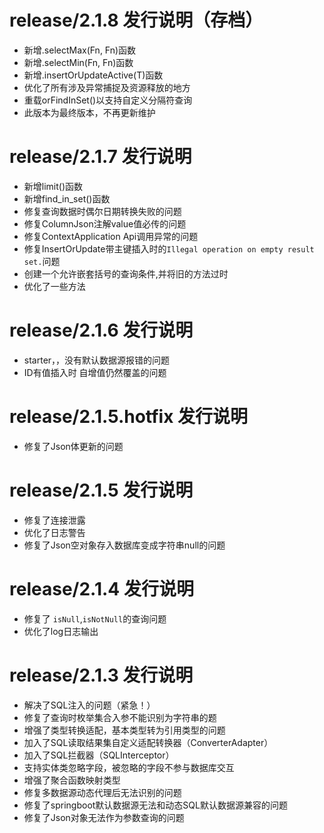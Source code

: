 # release/2.1.8 发行说明（存档）

- 新增.selectMax(Fn, Fn)函数
- 新增.selectMin(Fn, Fn)函数
- 新增.insertOrUpdateActive(T)函数
- 优化了所有涉及异常捕捉及资源释放的地方
- 重载orFindInSet()以支持自定义分隔符查询
- 此版本为最终版本，不再更新维护

# release/2.1.7 发行说明

- 新增limit()函数
- 新增find_in_set()函数
- 修复查询数据时偶尔日期转换失败的问题
- 修复ColumnJson注解value值必传的问题
- 修复ContextApplication Api调用异常的问题
- 修复InsertOrUpdate带主键插入时的`Illegal operation on empty result set.`问题
- 创建一个允许嵌套括号的查询条件,并将旧的方法过时
- 优化了一些方法

# release/2.1.6 发行说明

- starter，，没有默认数据源报错的问题
- ID有值插入时 自增值仍然覆盖的问题

# release/2.1.5.hotfix 发行说明

- 修复了Json体更新的问题

# release/2.1.5 发行说明

- 修复了连接泄露
- 优化了日志警告
- 修复了Json空对象存入数据库变成字符串null的问题

# release/2.1.4 发行说明

- 修复了 `isNull`,`isNotNull`的查询问题
- 优化了log日志输出

# release/2.1.3 发行说明

- 解决了SQL注入的问题（紧急！）
- 修复了查询时枚举集合入参不能识别为字符串的题
- 增强了类型转换适配，基本类型转为引用类型的问题
- 加入了SQL读取结果集自定义适配转换器（ConverterAdapter）
- 加入了SQL拦截器（SQLInterceptor）
- 支持实体类忽略字段，被忽略的字段不参与数据库交互
- 增强了聚合函数映射类型
- 修复多数据源动态代理后无法识别的问题
- 修复了springboot默认数据源无法和动态SQL默认数据源兼容的问题
- 修复了Json对象无法作为参数查询的问题
